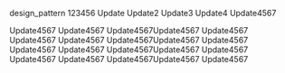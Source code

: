design_pattern 123456
Update
Update2
Update3
Update4
Update4567

Update4567
Update4567
Update4567Update4567
Update4567
Update4567
Update4567
Update4567Update4567
Update4567
Update4567
Update4567
Update4567Update4567
Update4567
Update4567
Update4567
Update4567Update4567
Update4567
